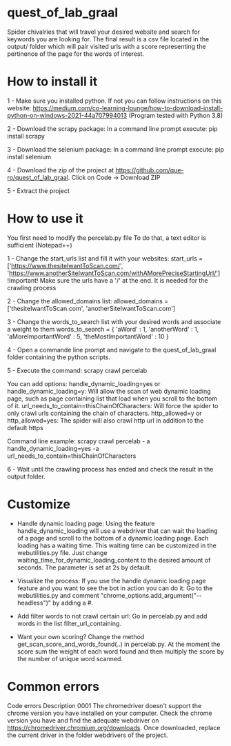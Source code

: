 # quest_of_lab_graal
Spider chivalries that will travel your desired website and search for keywords you are looking for.
The final result is a csv file located in the output/ folder which will pair visited urls with a score representing the pertinence of the page for the words of interest.

# How to install it

1 - Make sure you installed python. If not you can follow instructions on this website: https://medium.com/co-learning-lounge/how-to-download-install-python-on-windows-2021-44a707994013
(Program tested with Python 3.8)

2 - Download the scrapy package: In a command line prompt execute: pip install scrapy

3 - Download the selenium package: In a command line prompt execute: pip install selenium

4 - Download the zip of the project at https://github.com/que-ro/quest_of_lab_graal. Click on Code -> Download ZIP

5 - Extract the project

# How to use it
You first need to modify the percelab.py file
To do that, a text editor is sufficient (Notepad++)

1 - Change the start_urls list and fill it with your websites:
start_urls = ['https://www.thesiteIwantToScan.com/', 'https://www.anotherSiteIwantToScan.com/withAMorePreciseStartingUrl/']
!Important! Make sure the urls have a '/' at the end. It is needed for the crawling process

2 - Change the allowed_domains list:
allowed_domains = ['thesiteIwantToScan.com', 'anotherSiteIwantToScan.com']

3 - Change the words_to_search list with your desired words and associate a weight to them
words_to_search = {
        'aWord' : 1,
		'anotherWord' : 1,
        'aMoreImportantWord' : 5,
        'theMostImportantWord' : 10
    }

4 - Open a commande line prompt and navigate to the quest_of_lab_graal folder containing the python scripts.

5 - Execute the command: scrapy crawl percelab

You can add options: 
handle_dynamic_loading=yes or handle_dynamic_loading=y: Will allow the scan of web dynamic loading page, such as page containing list that load when you scroll to the bottom of it.
url_needs_to_contain=thisChainOfCharacters: Will force the spider to only crawl urls containing the chain of characters.
http_allowed=y or http_allowed=yes: The spider will also crawl http url in addition to the default https

Command line example: scrapy crawl percelab - a handle_dynamic_loading=yes -a url_needs_to_contain=thisChainOfCharacters

6 - Wait until the crawling process has ended and check the result in the output folder.

# Customize
- Handle dynamic loading page: 
Using the feature handle_dynamic_loading will use a webdriver that can wait the loading of a page and scroll to the bottom of a dynamic loading page.
Each loading has a waiting time. This waiting time can be customized in the webutilities.py file. Just change waiting_time_for_dynamic_loading_content to the desired amount of seconds.
The parameter is set at 2s by default.

- Visualize the process:
If you use the handle dynamic loading page feature and you want to see the bot in action you can do it:
Go to the webutilities.py and comment "chrome_options.add_argument("--headless")" by adding a #.

- Add filter words to not crawl certain url:
Go in percelab.py and add words in the list filter_url_containing.

- Want your own scoring? 
Change the method get_scan_score_and_words_found(..) in percelab.py. At the moment the score sum the weight of each word found and then multiply the score by the number of unique word scanned.

# Common errors 
Code errors   Description
0001          The chromedriver doesn't support the chrome version you have installed on your computer. Check the chrome version you have and find the adequate webdriver on
              https://chromedriver.chromium.org/downloads. Once downloaded, replace the current driver in the folder webdrivers of the project.
